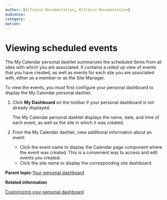 ```yaml
---
author: [Alfresco Documentation, Alfresco Documentation]
audience: 
category: 
option: 
---
```


# Viewing scheduled events

The My Calendar personal dashlet summarizes the scheduled items from all sites with which you are associated. It contains a rolled up view of events that you have created, as well as events for each site you are associated with, either as a member or as the Site Manager.

To view the events, you must first configure your personal dashboard to display the My Calendar personal dashlet.

1.  Click **My Dashboard** on the toolbar if your personal dashboard is not already displayed.

    The My Calendar personal dashlet displays the name, date, and time of each event, as well as the site in which it was created.

2.  From the My Calendar dashlet, view additional information about an event:

    -   Click the event name to display the Calendar page component where the event was created. This is a convenient way to access and edit events you created.
    -   Click the site name to display the corresponding site dashboard.

**Parent topic:**[Your personal dashboard](../concepts/dashboard-use.md)

**Related information**  


[Customizing your personal dashboard](dashboard-customize.md)

